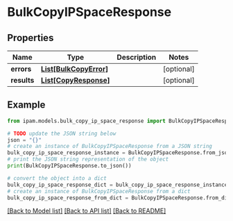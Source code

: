 # BulkCopyIPSpaceResponse


## Properties

Name | Type | Description | Notes
------------ | ------------- | ------------- | -------------
**errors** | [**List[BulkCopyError]**](BulkCopyError.md) |  | [optional] 
**results** | [**List[CopyResponse]**](CopyResponse.md) |  | [optional] 

## Example

```python
from ipam.models.bulk_copy_ip_space_response import BulkCopyIPSpaceResponse

# TODO update the JSON string below
json = "{}"
# create an instance of BulkCopyIPSpaceResponse from a JSON string
bulk_copy_ip_space_response_instance = BulkCopyIPSpaceResponse.from_json(json)
# print the JSON string representation of the object
print(BulkCopyIPSpaceResponse.to_json())

# convert the object into a dict
bulk_copy_ip_space_response_dict = bulk_copy_ip_space_response_instance.to_dict()
# create an instance of BulkCopyIPSpaceResponse from a dict
bulk_copy_ip_space_response_from_dict = BulkCopyIPSpaceResponse.from_dict(bulk_copy_ip_space_response_dict)
```
[[Back to Model list]](../README.md#documentation-for-models) [[Back to API list]](../README.md#documentation-for-api-endpoints) [[Back to README]](../README.md)


